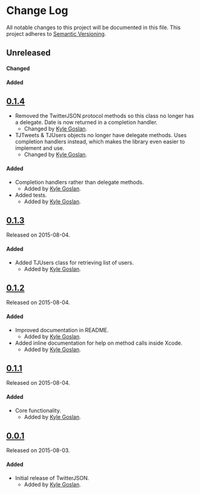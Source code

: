 # Change Log
All notable changes to this project will be documented in this file.
This project adheres to [Semantic Versioning](http://semver.org/).

## Unreleased
#### Changed
#### Added

## [0.1.4](https://github.com/KyleGoslan/TwitterJSON/releases/tag/0.1.4)
- Removed the TwitterJSON protocol methods so this class no longer has a delegate. Date is now returned in a completion handler.
    - Changed by [Kyle Goslan](https://github.com/KyleGoslan).
- TJTweets & TJUsers objects no longer have delegate methods. Uses completion handlers instead, which makes the library even easier to implement and use.
    - Changed by [Kyle Goslan](https://github.com/KyleGoslan).
    
#### Added
- Completion handlers rather than delegate methods.
    - Added by [Kyle Goslan](https://github.com/KyleGoslan).
- Added tests.
    - Added by [Kyle Goslan](https://github.com/KyleGoslan).

## [0.1.3](https://github.com/KyleGoslan/TwitterJSON/releases/tag/0.1.3)
Released on 2015-08-04.

#### Added
- Added TJUsers class for retrieving list of users.
  - Added by [Kyle Goslan](https://github.com/KyleGoslan).


## [0.1.2](https://github.com/KyleGoslan/TwitterJSON/releases/tag/0.1.2)
Released on 2015-08-04.

#### Added
- Improved documentation in README.
  - Added by [Kyle Goslan](https://github.com/KyleGoslan).
- Added inline documentation for help on method calls inside Xcode.
  - Added by [Kyle Goslan](https://github.com/KyleGoslan).
  
## [0.1.1](https://github.com/KyleGoslan/TwitterJSON/releases/tag/0.1.1)
Released on 2015-08-04.

#### Added
- Core functionality.
  - Added by [Kyle Goslan](https://github.com/KyleGoslan).

## [0.0.1](https://github.com/KyleGoslan/TwitterJSON/releases/tag/0.0.1)
Released on 2015-08-03.

#### Added
- Initial release of TwitterJSON.
  - Added by [Kyle Goslan](https://github.com/KyleGoslan).